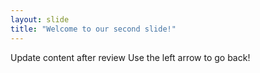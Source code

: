 ```yaml
---
layout: slide
title: "Welcome to our second slide!"
---
```

Update content after review
Use the left arrow to go back!
